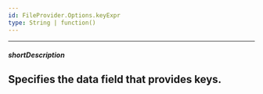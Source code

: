 ```yaml
---
id: FileProvider.Options.keyExpr
type: String | function()
---
```

---
##### shortDescription
Specifies the data field that provides keys.
---
